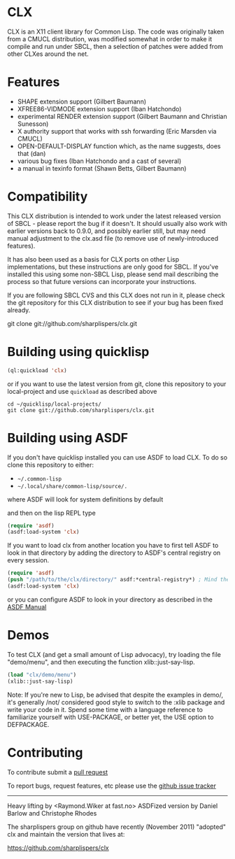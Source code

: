 # CLX

CLX is an X11 client library for Common Lisp. The code was originally
taken from a CMUCL distribution, was modified somewhat in order to
make it compile and run under SBCL, then a selection of patches were
added from other CLXes around the net.

# Features

 - SHAPE extension support (Gilbert Baumann)
 - XFREE86-VIDMODE extension support (Iban Hatchondo)
 - experimental RENDER extension support 
     (Gilbert Baumann and Christian Sunesson)
 - X authority support that works with ssh forwarding (Eric Marsden via CMUCL)
 - OPEN-DEFAULT-DISPLAY function which, as the name suggests, does that (dan)
 - various bug fixes (Iban Hatchondo and a cast of several)
 - a manual in texinfo format (Shawn Betts, Gilbert Baumann)

# Compatibility

This CLX distribution is intended to work under the latest released
version of SBCL - please report the bug if it doesn't.  It should
usually also work with earlier versions back to 0.9.0, and possibly
earlier still, but may need manual adjustment to the clx.asd file (to
remove use of newly-introduced features).

It has also been used as a basis for CLX ports on other Lisp
implementations, but these instructions are only good for SBCL. If
you've installed this using some non-SBCL Lisp, please send mail
describing the process so that future versions can incorporate your
instructions.

If you are following SBCL CVS and this CLX does not run in it, please
check the git repository for this CLX distribution to see if your bug
has been fixed already.

git clone git://github.com/sharplispers/clx.git

# Building using quicklisp

```lisp
(ql:quickload 'clx)
```

or if you want to use the latest version from git, clone this repository to
your local-project and use `quickload` as described above

```shell
cd ~/quicklisp/local-projects/
git clone git://github.com/sharplispers/clx.git
```

# Building using ASDF

If you don't have quicklisp installed you can use ASDF to load CLX. To do so clone this repository to either:

* `~/.common-lisp`
* `~/.local/share/common-lisp/source/.`

where ASDF will look for system definitions by default

and then on the lisp REPL type

```lisp
(require 'asdf)
(asdf:load-system 'clx)
```

If you want to load clx from another location you have to first tell ASDF to
look in that directory by adding the directory to ASDF's central registry on every session.

```lisp
(require 'asdf)
(push "/path/to/the/clx/directory/" asdf:*central-registry*) ; Mind the trailing slash, it is important.
(asdf:load-system 'clx)
```

or you can configure ASDF to look in your directory as described in the [ASDF Manual](https://common-lisp.net/project/asdf/asdf.html#Configuring-ASDF-to-find-your-systems)


# Demos

To test CLX (and get a small amount of Lisp advocacy), try loading the file
"demo/menu", and then executing the function xlib::just-say-lisp.

```lisp
(load "clx/demo/menu")
(xlib::just-say-lisp)
```

Note: If you're new to Lisp, be advised that despite the examples in
demo/, it's generally /not/ considered good style to switch to the
:xlib package and write your code in it.  Spend some time with a
language reference to familiarize yourself with USE-PACKAGE, or 
better yet, the USE option to DEFPACKAGE.

# Contributing

To contribute submit a [pull request](https://github.com/sharplispers/clx/pulls)

To report bugs, request features, etc please use the [github issue tracker](https://github.com/sharplispers/clx/issues)

---

Heavy lifting by <Raymond.Wiker at fast.no>
ASDFized version by Daniel Barlow <dan at metacircles.com> 
and Christophe Rhodes <csr21 at cam.ac.uk>

The sharplispers group on github have recently (November 2011)
"adopted" clx and maintain the version that lives at:

https://github.com/sharplispers/clx

